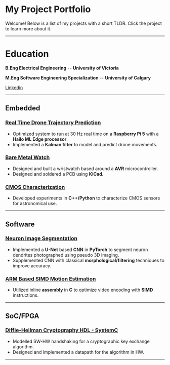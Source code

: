 # My Project Portfolio

Welcome! Below is a list of my projects with a short TLDR. Click the project to learn more about it.

---

# Education
**B.Eng Electrical Engineering** -- **University of Victoria**

**M.Eng Software Engineering Specialization** -- **University of Calgary**

[Linkedin](https://www.linkedin.com/in/aidanmacnichol/)

---

## Embedded

### [Real Time Drone Trajectory Prediction](/embedded-projects/droneTrajectory.html)
* Optimized system to run at 30 Hz real time on a **Raspberry Pi 5** with a **Hailo ML Edge processor**.
* Implemented a **Kalman filter** to model and predict drone movements.

### [Bare Metal Watch](/embedded-projects/bareMetalWatch.html)
* Designed and built a wristwatch based around a **AVR** microcontroller.
* Designed and soldered a PCB using **KiCad.**   

### [CMOS Characterization](/embedded-projects/CMOScharacterization.html)
* Developed experiments in **C++/Python** to characterize CMOS sensors for astronomical use.

---

## Software
### [Neuron Image Segmentation](/software-projects/neuronSegmentation.html)
* Implemented a **U-Net** based **CNN** in **PyTorch** to segment neuron dendrites photographed using pseudo 3D imaging.    
* Supplemented CNN with classical **morphological/filtering** techniques to improve accuracy. 

### [ARM Based SIMD Motion Estimation](/software-projects/ARMbasedSIMDMotionEstimation.html)
* Utilized inline **assembly** in **C** to optimize video encoding with **SIMD** instructions.

---
## SoC/FPGA

### [Diffie-Hellman Cryptography HDL - SystemC](/fpga-projects/systemC.html)
* Modelled SW-HW handshaking for a cryptographic key exchange algorithm.
* Designed and implemented a datapath for the algorithm in HW.

---



<!-- ---
layout: default
title: "Aidan MacNichol's Project Portfolio"
---

# About Me
I have my B.Eng in Electrical Engineering from the University of Victoria. I am currently doing a M.Eng specialized in software at the University of Calgary graduating in April 2025. 

I am very passionate in Embedded/Mechatronics as well as low level computing. 

[Linkedin](https://www.linkedin.com/in/aidanmacnichol/)

[Scientific Contributions](https://www.researchgate.net/scientific-contributions/Aidan-MacNichol-2285136742)


## Projects
Here is a list of some of my favorite projects: 

- [ARM based SIMD Motion Estimation](/ARMbasedSIMDMotionEstimation/)
- [CMOS Characterization - Dragonfly Telephoto Array](/CMOScharacterization/)
- [Neuron Image Segmentation](/neuronSegmentation/)
- [Bare Metal Watch](/bareMetalWatch/)
- [FPV Drone](/drone/)
- [Facial Recognition Tempature Sentry](/tempSentry/)

Feel free to explore!  -->


